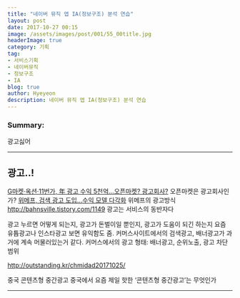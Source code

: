 ```yaml
---
title: "네이버 뮤직 앱 IA(정보구조) 분석 연습"
layout: post
date: 2017-10-27 00:15
image: /assets/images/post/001/55_00title.jpg
headerImage: true
category: 기획
tag:
- 서비스기획
- 네이버뮤직
- 정보구조
- IA
blog: true
author: Hyeyeon
description: 네이버 뮤직 앱 IA(정보구조) 분석 연습
---
```


### Summary:

광고싫어

---

## 광고..!

[G마켓·옥션·11번가, 年 광고 수익 5천억…오픈마켓? 광고회사?](http://www.seoulfn.com/news/articleView.html?idxno=283758)
오픈마켓은 광고회사인가?
[위메프, 검색 광고 도입...수익 모델 다각화](http://www.etnews.com/20170912000210) 위메프의 광고방식
http://bahnsville.tistory.com/1149 광고는 서비스의 동반자다

광고 누르면 어떻게 되는지, 광고가 돈벌이일 뿐인지, 광고가 도움이 되긴 하는지
요즘 유튭광고나 인스타광고 보면 유익함도 줌. 커머스사이트에서의 검색광고, 배너광고가 과거에 계속 머물러있는거 같다.
커머스에서의 광고 형태: 배너광고, 순위노출,
광고 차단 범위

http://outstanding.kr/chmidad20171025/

중국 콘텐츠형 중간광고
중국에서 요즘 제일 핫한 ‘콘텐츠형 중간광고’는 무엇인가

---
